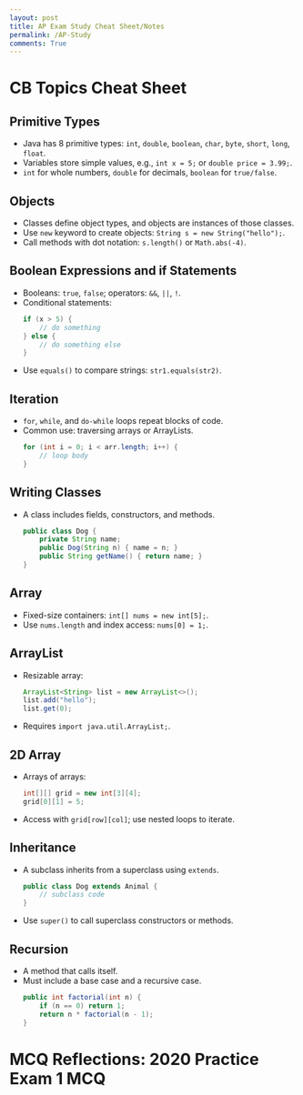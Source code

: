 ```yaml
---
layout: post
title: AP Exam Study Cheat Sheet/Notes
permalink: /AP-Study
comments: True
---
```

# CB Topics Cheat Sheet

## Primitive Types
- Java has 8 primitive types: `int`, `double`, `boolean`, `char`, `byte`, `short`, `long`, `float`.
- Variables store simple values, e.g., `int x = 5;` or `double price = 3.99;`.
- `int` for whole numbers, `double` for decimals, `boolean` for `true/false`.

## Objects
- Classes define object types, and objects are instances of those classes.
- Use `new` keyword to create objects: `String s = new String("hello");`.
- Call methods with dot notation: `s.length()` or `Math.abs(-4)`.

## Boolean Expressions and if Statements
- Booleans: `true`, `false`; operators: `&&`, `||`, `!`.
- Conditional statements:
  ```java
  if (x > 5) {
      // do something
  } else {
      // do something else
  }
  ```
- Use `equals()` to compare strings: `str1.equals(str2)`.

## Iteration
- `for`, `while`, and `do-while` loops repeat blocks of code.
- Common use: traversing arrays or ArrayLists.
  ```java
  for (int i = 0; i < arr.length; i++) {
      // loop body
  }
  ```

## Writing Classes
- A class includes fields, constructors, and methods.
  ```java
  public class Dog {
      private String name;
      public Dog(String n) { name = n; }
      public String getName() { return name; }
  }
  ```

## Array
- Fixed-size containers: `int[] nums = new int[5];`.
- Use `nums.length` and index access: `nums[0] = 1;`.

## ArrayList
- Resizable array: 
  ```java
  ArrayList<String> list = new ArrayList<>();
  list.add("hello");
  list.get(0);
  ```
- Requires `import java.util.ArrayList;`.

## 2D Array
- Arrays of arrays:
  ```java
  int[][] grid = new int[3][4];
  grid[0][1] = 5;
  ```
- Access with `grid[row][col]`; use nested loops to iterate.

## Inheritance
- A subclass inherits from a superclass using `extends`.
  ```java
  public class Dog extends Animal {
      // subclass code
  }
  ```
- Use `super()` to call superclass constructors or methods.

## Recursion
- A method that calls itself.
- Must include a base case and a recursive case.
  ```java
  public int factorial(int n) {
      if (n == 0) return 1;
      return n * factorial(n - 1);
  }
  ```

# MCQ Reflections: 2020 Practice Exam 1 MCQ
